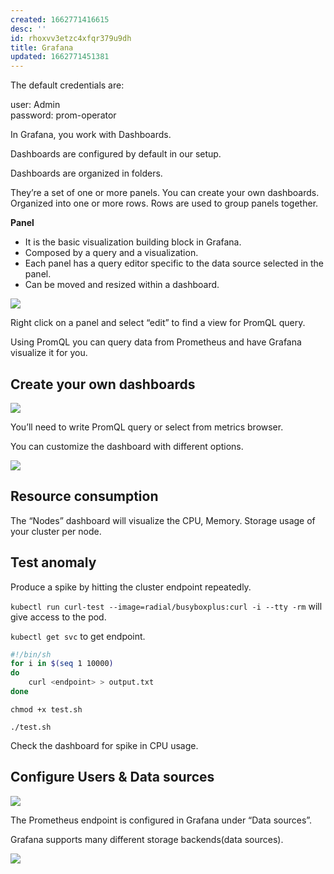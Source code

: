 ```yaml
---
created: 1662771416615
desc: ''
id: rhoxvv3etzc4xfqr379u9dh
title: Grafana
updated: 1662771451381
---
```

   
The default credentials are:   
   
user: Admin   
password: prom-operator   
   
In Grafana, you work with Dashboards.   
   
Dashboards are configured by default in our setup.   
   
Dashboards are organized in folders.   
   
They’re a set of one or more panels. You can create your own dashboards. Organized into one or more rows. Rows are used to group panels together.   
   
**Panel**   
   
   
- It is the basic visualization building block in Grafana.   
- Composed by a query and a visualization.   
- Each panel has a query editor specific to the data source selected in the panel.   
- Can be moved and resized within a dashboard.   
   
![](https://res.cloudinary.com/zubayr/image/upload/v1662770434/wiki/yqdadrexfbblowrr31hy.png)   
   
Right click on a panel and select “edit” to find a view for PromQL query.   
   
Using PromQL you can query data from Prometheus and have Grafana visualize it for you.   
   
## Create your own dashboards   
   
![](https://res.cloudinary.com/zubayr/image/upload/v1662771519/wiki/e2pkhaafhrhj3zbr1sju.png)   
   
You’ll need to write PromQL query or select from metrics browser.   
   
You can customize the dashboard with different options.   
   
![](https://res.cloudinary.com/zubayr/image/upload/v1662771619/wiki/ozqb7u8yxkmatuvvmi8h.png)   
   
## Resource consumption   
   
The “Nodes” dashboard will visualize the CPU, Memory. Storage usage of your cluster per node.   
   
## Test anomaly    
   
Produce a spike by hitting the cluster endpoint repeatedly.   
   
`kubectl run curl-test --image=radial/busyboxplus:curl -i --tty -rm` will give access to the pod.   
   
`kubectl get svc` to get endpoint.   
   
```bash
#!/bin/sh
for i in $(seq 1 10000)
do
	curl <endpoint> > output.txt
done
```
   
   
`chmod +x test.sh`   
   
`./test.sh`   
   
Check the dashboard for spike in CPU usage.   
   
## Configure Users & Data sources   
   
![](https://res.cloudinary.com/zubayr/image/upload/v1662772195/wiki/y42gael7cieptsyejnus.png)   
   
The Prometheus endpoint is configured in Grafana under “Data sources”.   
   
Grafana supports many different storage backends(data sources).   
   
![](https://res.cloudinary.com/zubayr/image/upload/v1662772348/wiki/zcap37xr4ay294f9wwyz.png)
